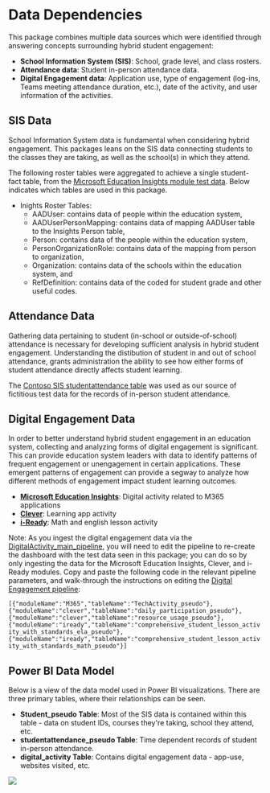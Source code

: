 # Data Dependencies

This package combines multiple data sources which were identified through answering concepts surrounding hybrid student engagement:

* <strong>School Information System (SIS)</strong>: School, grade level, and class rosters.
* <strong>Attendance data</strong>: Student in-person attendance data.
* <strong>Digital Engagement data</strong>: Application use, type of engagement (log-ins, Teams meeting attendance duration, etc.), date of the activity, and user information of the activities.

## SIS Data
School Information System data is fundamental when considering hybrid engagement. This packages leans on the SIS data connecting students to the classes they are taking, as well as the school(s) in which they attend. 

The following roster tables were aggregated to achieve a single student-fact table, from the [Microsoft Education Insights module test data](https://github.com/microsoft/OpenEduAnalytics/tree/main/modules/module_catalog/Microsoft_Education_Insights/test_data). Below indicates which tables are used in this package.
 * Inights Roster Tables:
      * AADUser: contains data of people within the education system, 
      * AADUserPersonMapping: contains data of mapping AADUser table to the Insights Person table,
      * Person: contains data of the people within the education system,
      * PersonOrganizationRole: contains data of the mapping from person to organization,
      * Organization: contains data of the schools within the education system, and
      * RefDefinition: contains data of the coded for student grade and other useful codes.

## Attendance Data

Gathering data pertaining to student (in-school or outside-of-school) attendance is necessary for developing sufficient analysis in hybrid student engagement. Understanding the distibution of student in and out of school attendance, grants administration the ability to see how either forms of student attendance directly affects student learning. 

The [Contoso SIS studentattendance table](https://github.com/microsoft/OpenEduAnalytics/blob/main/modules/module_catalog/Student_and_School_Data_Systems/test_data/batch1/studentattendance.csv) was used as our source of fictitious test data for the records of in-person student attendance.

## Digital Engagement Data

In order to better understand hybrid student engagement in an education system, collecting and analyzing forms of digital engagement is significant. This can provide education system leaders with data to identify patterns of frequent engagement or unengagement in certain applications. These emergent patterns of engagement can provide a segway to analyze how different methods of engagement impact student learning outcomes. 

* **[Microsoft Education Insights](https://github.com/microsoft/OpenEduAnalytics/tree/main/modules/module_catalog/Microsoft_Education_Insights/test_data)**: Digital activity related to M365 applications
* **[Clever](https://github.com/microsoft/OpenEduAnalytics/tree/main/modules/module_catalog/Clever/test_data)**: Learning app activity
* **[i-Ready](https://github.com/microsoft/OpenEduAnalytics/tree/main/modules/module_catalog/iReady/test_data)**: Math and english lesson activity

Note: As you ingest the digital engagement data via the [DigitalActivity_main_pipeline](https://github.com/microsoft/OpenEduAnalytics/blob/main/schemas/schema_catalog/Digital_Engagement_Schema/pipeline/DigitalActivity_main_pipeline.zip), you will need to edit the pipeline to re-create the dashboard with the test data seen in this package; you can do so by only ingesting the data for the Microsoft Education Insights, Clever, and i-Ready modules. Copy and paste the following code in the relevant pipeline parameters, and walk-through the instructions on editing the [Digital Engagement pipeline](https://github.com/microsoft/OpenEduAnalytics/tree/main/schemas/schema_catalog/Digital_Engagement_Schema/pipeline):

```[{"moduleName":"M365","tableName":"TechActivity_pseudo"},{"moduleName":"clever","tableName":"daily_participation_pseudo"},{"moduleName":"clever","tableName":"resource_usage_pseudo"},{"moduleName":"iready","tableName":"comprehensive_student_lesson_activity_with_standards_ela_pseudo"},{"moduleName":"iready","tableName":"comprehensive_student_lesson_activity_with_standards_math_pseudo"}]```

## Power BI Data Model

Below is a view of the data model used in Power BI visualizations. There are three primary tables, where their relationships can be seen.

* **Student_pseudo Table**: Most of the SIS data is contained within this table - data on student IDs, courses they're taking, school they attend, etc.
* **studentattendance_pseudo Table**: Time dependent records of student in-person attendance.
* **digital_activity Table**: Contains digital engagement data - app-use, websites visited, etc.

![](https://github.com/cstohlmann/oea-hybrid-engagement-package/blob/main/docs/images/hybrid_engagement_pbi_data_model.png)

